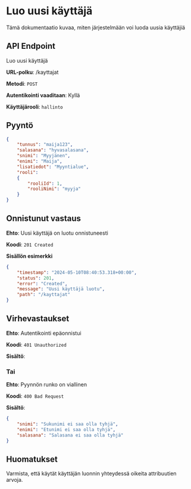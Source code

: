 # Luo uusi käyttäjä
Tämä dokumentaatio kuvaa, miten järjestelmään voi luoda uusia käyttäjiä

## API Endpoint
Luo uusi käyttäjä

**URL-polku**: /kayttajat

**Metodi**: `POST`

**Autentikointi vaaditaan**: Kyllä

**Käyttäjärooli**: `hallinto`

## Pyyntö

```json
{
    "tunnus": "maija123",
    "salasana": "hyvasalasana",
    "snimi": "Myyjänen",
    "enimi": "Maija",
    "lisatiedot": "Myyntialue",
    "rooli": 
    {
        "rooliId": 1,
        "rooliNimi": "myyja"
    }
}
```

## Onnistunut vastaus

**Ehto**: Uusi käyttäjä on luotu onnistuneesti

**Koodi**: `201 Created`

**Sisällön esimerkki**
```json
{
    "timestamp": "2024-05-10T08:40:53.318+00:00",
    "status": 201,
    "error": "Created",
    "message": "Uusi käyttäjä luotu",
    "path": "/kayttajat"
}
```
## Virhevastaukset

**Ehto**: Autentikointi epäonnistui

**Koodi**: `401 Unauthorized`

**Sisältö**:

### Tai

**Ehto**: Pyynnön runko on viallinen

**Koodi**: `400 Bad Request`

**Sisältö**:
```json
{
    "snimi": "Sukunimi ei saa olla tyhjä",
    "enimi": "Etunimi ei saa olla tyhjä",
    "salasana": "Salasana ei saa olla tyhjä"
}
```
## Huomatukset
Varmista, että käytät käyttäjän luonnin yhteydessä oikeita attribuutien arvoja.